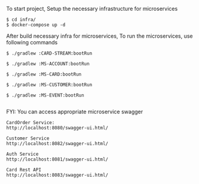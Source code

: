 To start project,
Setup the necessary infrastructure for microservices

```
$ cd infra/
$ docker-compose up -d
```

After build necessary infra for microservices,
To run the microservices, use following commands

```
$ ./gradlew :CARD-STREAM:bootRun

$ ./gradlew :MS-ACCOUNT:bootRun

$ ./gradlew :MS-CARD:bootRun

$ ./gradlew :MS-CUSTOMER:bootRun

$ ./gradlew :MS-EVENT:bootRun
```


```

```

FYI: You can access appropriate microservice swagger
```
CardOrder Service:
http://localhost:8080/swagger-ui.html/

Customer Service
http://localhost:8082/swagger-ui.html/

Auth Service
http://localhost:8081/swagger-ui.html/

Card Rest API
http://localhost:8083/swagger-ui.html/

```
